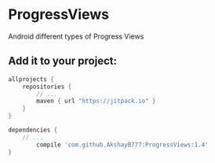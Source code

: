 # ProgressViews
Android different types of Progress Views

## Add it to your project:
 
```groovy
allprojects {
    repositories {
        // ...
        maven { url "https://jitpack.io" }
    }
}

dependencies {
	// ...
        compile 'com.github.AkshayB777:ProgressViews:1.4'
}
```
